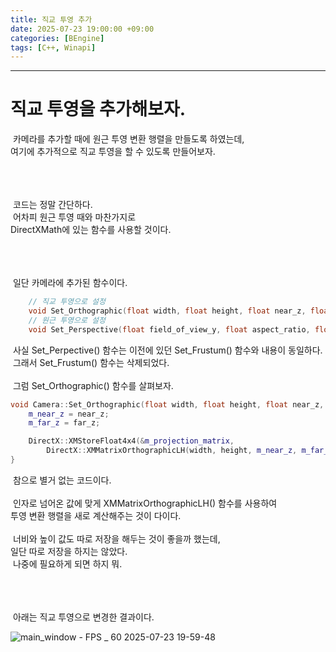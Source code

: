```yaml
---
title: 직교 투영 추가
date: 2025-07-23 19:00:00 +09:00
categories: [BEngine]
tags: [C++, Winapi]
---
```


---
# 직교 투영을 추가해보자.
&nbsp;카메라를 추가할 때에 원근 투영 변환 행렬을 만들도록 하였는데,<br>
여기에 추가적으로 직교 투영을 할 수 있도록 만들어보자.

<br><br><br>&nbsp;코드는 정말 간단하다.<br>
&nbsp;어차피 원근 투영 때와 마찬가지로<br>
DirectXMath에 있는 함수를 사용할 것이다.

<br><br><br>&nbsp;일단 카메라에 추가된 함수이다.

```cpp
	// 직교 투영으로 설정
	void Set_Orthographic(float width, float height, float near_z, float far_z);
	// 원근 투영으로 설정
	void Set_Perspective(float field_of_view_y, float aspect_ratio, float near_z, float far_z);
```

&nbsp;사실 Set_Perpective() 함수는 이전에 있던 Set_Frustum() 함수와 내용이 동일하다.<br>
&nbsp;그래서 Set_Frustum() 함수는 삭제되었다.<br>
<br>&nbsp;그럼 Set_Orthographic() 함수를 살펴보자.

```cpp
void Camera::Set_Orthographic(float width, float height, float near_z, float far_z) {
	m_near_z = near_z;
	m_far_z = far_z;

	DirectX::XMStoreFloat4x4(&m_projection_matrix,
		DirectX::XMMatrixOrthographicLH(width, height, m_near_z, m_far_z));
}
```

&nbsp;참으로 별거 없는 코드이다.<br>
<br>&nbsp;인자로 넘어온 값에 맞게 XMMatrixOrthographicLH() 함수를 사용하여<br>
투영 변환 행렬을 새로 계산해주는 것이 다이다.<br>
<br>&nbsp;너비와 높이 값도 따로 저장을 해두는 것이 좋을까 했는데,<br>
일단 따로 저장을 하지는 않았다.<br>
&nbsp;나중에 필요하게 되면 하지 뭐.

<br><br><br>&nbsp;아래는 직교 투영으로 변경한 결과이다.

![main_window - FPS _ 60 2025-07-23 19-59-48](https://github.com/user-attachments/assets/12a9e424-96ef-4cd3-bf3f-1731754edd73)
